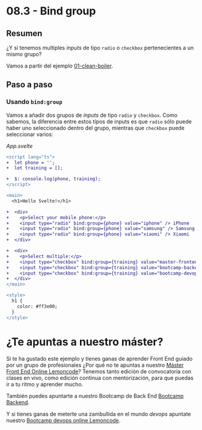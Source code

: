# 08.3 - Bind group

## Resumen

¿Y si tenemos multiples _inputs_ de tipo `radio` o `checkbox` pertenecientes a un mismo grupo?

Vamos a partir del ejemplo [01-clean-boiler](../../01-clean-boiler/).

## Paso a paso

### Usando `bind:group`

Vamos a añadir dos grupos de _inputs_ de tipo `radio` y `checkbox`. Como sabemos, la diferencia entre estos tipos de inputs es que `radio` sólo puede haber uno seleccionado dentro del grupo, mientras que `checkbox` puede seleccionar varios:

_App.svelte_

```diff
<script lang="ts">
+  let phone = '';
+  let training = [];

+  $: console.log(phone, training);
</script>

<main>
  <h1>Hello Svelte!</h1>

+  <div>
+    <p>Select your mobile phone:</p>
+    <input type="radio" bind:group={phone} value="iphone" /> iPhone
+    <input type="radio" bind:group={phone} value="samsung" /> Samsung
+    <input type="radio" bind:group={phone} value="xiaomi" /> Xiaomi
+  </div>

+  <div>
+    <p>Select multiple:</p>
+    <input type="checkbox" bind:group={training} value="master-frontend" /> Master Frontend
+    <input type="checkbox" bind:group={training} value="bootcamp-backend" /> Bootcamp Backend
+    <input type="checkbox" bind:group={training} value="bootcamp-devops" /> Bootcamp DevOps
+  </div>
</main>

<style>
  h1 {
    color: #ff3e00;
  }
</style>
```

# ¿Te apuntas a nuestro máster?

Si te ha gustado este ejemplo y tienes ganas de aprender Front End guiado por un grupo de profesionales ¿Por qué no te apuntas a nuestro [Máster Front End Online Lemoncode](https://lemoncode.net/master-frontend#inicio-banner)? Tenemos tanto edición de convocatoria con clases en vivo, como edición continua con mentorización, para que puedas ir a tu ritmo y aprender mucho.

También puedes apuntarte a nuestro Bootcamp de Back End [Bootcamp Backend](https://lemoncode.net/bootcamp-backend#inicio-banner).

Y si tienes ganas de meterte una zambullida en el mundo _devops_ apuntate nuestro [Bootcamp devops online Lemoncode](https://lemoncode.net/bootcamp-devops#bootcamp-devops/inicio).
